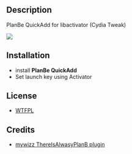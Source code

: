 ## Description 

PlanBe QuickAdd for libactivator (Cydia Tweak)

![](http://farm4.staticflickr.com/3666/12852872833_729080352f.jpg)

## Installation

- install **PlanBe QuickAdd**
- Set launch key using Activator

## License 

- [WTFPL](http://www.wtfpl.net)

## Credits

- [mywizz ThereIsAlwasyPlanB plugin](https://github.com/mywizz/ThereIsAlwaysPlanB)
